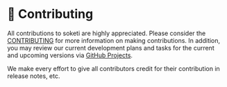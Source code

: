 # 🤝 Contributing

All contributions to soketi are highly appreciated. Please consider the [CONTRIBUTING](https://github.com/soketi/soketi/blob/master/CONTRIBUTING.md) for more information on making contributions. In addition, you may review our current development plans and tasks for the current and upcoming versions via [GitHub Projects](https://github.com/soketi/soketi/projects).

We make every effort to give all contributors credit for their contribution in release notes, etc.
